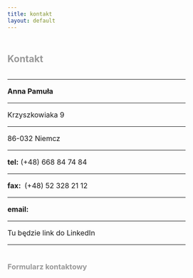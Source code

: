 ```yaml
---
title: kontakt
layout: default
---
```

<h2 style="color: #999999; margin-top: 50px">Kontakt</h2>
<div style="float: left; width: 400px; font-size: 16px">
    <hr />
    <p><strong>Anna Pamuła</strong></p>
    <hr />
    <p>Krzyszkowiaka 9</p>
    <hr />
    <p>86-032 Niemcz</p>
    <hr />
    <p><strong>tel:</strong> (+48) 668 84 74 84</p>
    <hr />
    <p><strong>fax:&nbsp;</strong> (+48) 52 328 21 12</p>
    <hr />
    <p><strong>email:</strong>&nbsp; <a href="mailto:apamula@vp.pl">
        <script language="JavaScript">
        var username = "apamula";
        var hostname = "vp.pl";
        var linktext = username + "@" + hostname ;
        document.write("<a href='" + "mail" + "to:" + username + "@" + hostname + "'>" + linktext + "</a>");
        </script>
    </a></p>
    <hr />
    <p>Tu będzie link do LinkedIn</p>
    <hr />
</div>

<div id="map_canvas"></div>
<h3 style="color: #999999; float: left">Formularz kontaktowy</h3>
<!---
<div class="form-inline">
<form action="...">
    <input type="text" name="imie">
    <input type="email" name="email">
    <input type="tel" name="phone-number">
    <textarea name="wiadomosc">Twoja wiadomość</textarea>
</form>
</div>
action="http://forms.brace.io/pawelpwr@gmail.com" -->

